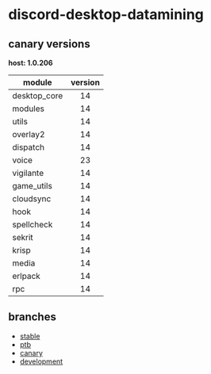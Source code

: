 # discord-desktop-datamining

## canary versions

**host: 1.0.206**

| module | version |
| ------ | :-----: |
| desktop_core | 14 |
| modules | 14 |
| utils | 14 |
| overlay2 | 14 |
| dispatch | 14 |
| voice | 23 |
| vigilante | 14 |
| game_utils | 14 |
| cloudsync | 14 |
| hook | 14 |
| spellcheck | 14 |
| sekrit | 14 |
| krisp | 14 |
| media | 14 |
| erlpack | 14 |
| rpc | 14 |

## branches

- [stable](https://github.com/OpenAsar/discord-desktop-datamining/tree/stable)
- [ptb](https://github.com/OpenAsar/discord-desktop-datamining/tree/ptb)
- [canary](https://github.com/OpenAsar/discord-desktop-datamining/tree/canary)
- [development](https://github.com/OpenAsar/discord-desktop-datamining/tree/development)